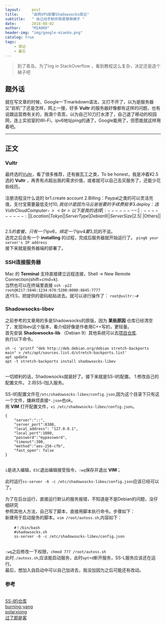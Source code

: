 ```yaml
---
layout:     post
title:      "自购VPS部署Shadowsocks简记"
subtitle:   " 自己动手制作简易够用梯子 "
date:       2018-08-02
author:     "MIAOKO"
header-img: "img/google-miaoko.png"
catalog: true
tags:
    - 简记
    - 备忘
---
```


> 到了青岛，为了log in StackOverflow ，看到教程这么复杂，决定还是造个梯子吧

## 题外话
就在写文章的时候，Google一下markdown语法，又打不开了，以为是服务器又“宕机”了还是怎样，网上一搜，好多 **Vultr** 的服务器好像都有这样的问题，也有说跟运营商有关的，我滴个乖乖，以为自己10刀打水漂了，自己退了移动的校园网，连上实验室的Wi-Fi，ipv6地址ping的通了，Google能用了，但愿能就这样用着吧。



---

## 正文

### Vultr

最终选的[Vultr](www.vultr.com)，看了很多推荐，还有搬瓦工之类，To be honest，我是冲着¥2.5选的 **Vultr** ，再贵有点超出我的需求价值，或者就可以自己去买服务了，还能少花些经历。
<br>
<br>注册流程没什么说的
br1.create account
2.Billing：Paypal之类的可以灵活充值，支付宝需要最低支付$10,我估计是因为马云爸爸要的手续费挺多
3.deploy：选Vultr Cloud Computer ->
<br>以下是我的选择
|:--------:|:---------:|
|Location|Tokyo|
|Server Type|Debian 9|
|Server Size |$2.5|
|Others|\|

<br>$2.5的套餐，只有一个ipv6，绑定一个ipv4要$3,坑的不谈。
<br>选完之后会有一个 **installing** 的过程，完成后服务器就开始运行了。
`ping6 your server's IP address`
<br>接下来就是服务器端的部署了。

### SSH连接服务器
Mac 的 **Terminal** 支持直接建立远程连接，Shell -> New Remote Connection(shift+cmd+k).
<br>当然也可以在终端里直接
`ssh -p22 root@6217:5846:1234:678:5200:0000:8845:7777`
<br>选YES，把提供的密码粘贴进去。就可以进行操作了：
`root@vultr:~#`

### Shadowsocks-libev
之前参考的文章用的多是Shadowsocks的原版，因为 **某些原因** 仓库已经清空了，发现libev这个版本，看介绍好像是作者用C++写的，更轻量。
<br>首先安装 **Shadowsocks-lib** （Debian 9）其他系统可以去[项目仓库](https://github.com/shadowsocks/shadowsocks-libev).
<br>执行以下命令。
````
sh -c 'printf "deb http://deb.debian.org/debian stretch-backports main" > /etc/apt/sources.list.d/stretch-backports.list'
apt update
apt -t stretch-backports install shadowsocks-libev
````
<br>一切顺利的话，Shadowsocks就装好了。接下来就是SS-l的配置。
1.修改自己的配置文件。
2.将SS-l加入服务。
<br>
<br>SS-l的配置文件在`/etc/shadowsocks-libev/config.json`,因为这个目录下只有这一个文件，嫌麻烦直接`*.json`也ok。
<br>用 **VIM** 打开配置文件，`vi /etc/shadowsocks-libev/config.json`。
```
{
    "server":"::",
    "server_port":8388,
    "local_address": "127.0.0.1",
    "local_port":1080,
    "password":"mypassword",
    "timeout":300,
    "method":"aes-256-cfb",
    "fast_open": false
}
```
<br> `i`是进入编辑，`ESC`退出编辑接受指令，`:wq`保存并退出 **VIM**；
<br>
<br>此时运行`ss-server -6 -c /etc/shadowsocks-libev/config.json`应该已经可以了。
<br>
<br>为了在后台运行，直接运行默认的服务报错，不知道是不是Debian的问题，没仔细研究
<br>参照其他人方法，自己写了脚本，直接用脚本执行命令。步骤如下：
<br>新建用于启动服务的脚本。`vim /root/autoss.sh`,内容如下：
```
    #！/bin/bash
    #shadowsocks.sh
    ss-server -6 -c /etc/shadowsocks-libev/config.json
```
<br>`:wq`之后修改一下权限，`chmod 777 /root/autoss.sh`
<br>此时`./autoss.sh`,应该能启动服务，此时`opt+d`断开服务，SS-L服务应该还在运行。
<br>最后，想加入自启动中可以自己加进去，我没加因为之后可能还有改动。


### 参考
<br>[SS-l的仓库](https://github.com/shadowsocks/shadowsocks-libev)
<br>[burning-yang](https://blog.csdn.net/ynb19930428/article/details/79078362)
<br>[polarxiong](https://www.polarxiong.com/archives/Ubuntu-16-04下Shadowsocks服务器端安装及优化.html)
<br>[过了即是客](https://blog.csdn.net/u011054333/article/details/52496303)
